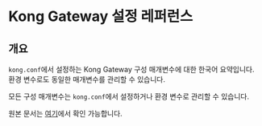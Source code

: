 # Kong Gateway 설정 레퍼런스

## 개요

`kong.conf`에서 설정하는 Kong Gateway 구성 매개변수에 대한 한국어 요약입니다. 환경 변수로도 동일한 매개변수를 관리할 수 있습니다.

모든 구성 매개변수는 `kong.conf`에서 설정하거나 환경 변수로 관리할 수 있습니다.

원본 문서는 [여기](https://developer.konghq.com/gateway/configuration/)에서 확인 가능합니다.
